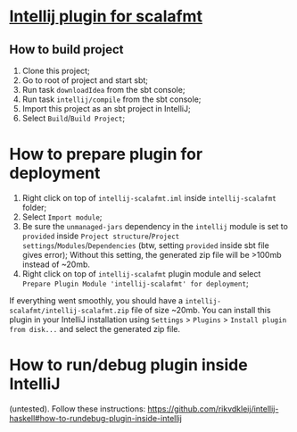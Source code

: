 # [Intellij plugin for scalafmt](https://plugins.jetbrains.com/plugin/8236)

## How to build project
1. Clone this project;
1. Go to root of project and start sbt;
1. Run task `downloadIdea` from the sbt console;
1. Run task `intellij/compile` from the sbt console;
1. Import this project as an sbt project in IntelliJ;
1. Select `Build`/`Build Project`;

# How to prepare plugin for deployment
1. Right click on top of `intellij-scalafmt.iml` inside `intellij-scalafmt` folder;
1. Select `Import module`;
1. Be sure the `unmanaged-jars` dependency in the `intellij` module is set to `provided`
   inside `Project structure`/`Project settings`/`Modules`/`Dependencies` (btw, setting `provided` inside sbt file gives error);
   Without this setting, the generated zip file will be >100mb instead of ~20mb.
1. Right click on top of `intellij-scalafmt` plugin module and select `Prepare Plugin Module 'intellij-scalafmt' for deployment`;

If everything went smoothly, you should have a `intellij-scalafmt/intellij-scalafmt.zip` file
of size ~20mb. You can install this plugin in your IntelliJ installation using
`Settings` > `Plugins` > `Install plugin from disk...` and select the generated zip file.

# How to run/debug plugin inside IntelliJ
(untested). Follow these instructions:
https://github.com/rikvdkleij/intellij-haskell#how-to-rundebug-plugin-inside-intellij

